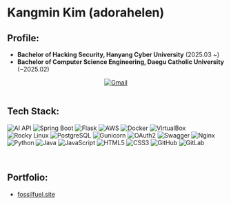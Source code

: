 # Kangmin Kim (adorahelen)
## Profile:
- **Bachelor of Hacking Security, Hanyang Cyber University** (2025.03 ~)
- **Bachelor of Computer Science Engineering, Daegu Catholic University** (~2025.02)
<div align="center">
  <a href="mailto:adorahelenmin@gmail.com">
    <img src="https://img.shields.io/badge/Gmail-EA4335?style=for-the-badge&logo=Gmail&logoColor=white" alt="Gmail"/>
  </a>
</div>
<br/>

## Tech Stack:
![AI API](https://img.shields.io/badge/AI%20API-00C300?style=for-the-badge&logo=openai&logoColor=white)
![Spring Boot](https://img.shields.io/badge/Spring%20Boot-6DB33F?style=for-the-badge&logo=spring-boot&logoColor=white)
![Flask](https://img.shields.io/badge/Flask-000000?style=for-the-badge&logo=flask&logoColor=white)
![AWS](https://img.shields.io/badge/AWS%20-232F3E?style=for-the-badge&logo=amazon-aws&logoColor=white)
![Docker](https://img.shields.io/badge/Docker-2496ED?style=for-the-badge&logo=docker&logoColor=white)
![VirtualBox](https://img.shields.io/badge/VirtualBox-183A61?style=for-the-badge&logo=virtualbox&logoColor=white)
![Rocky Linux](https://img.shields.io/badge/Rocky%20Linux-10B981?style=for-the-badge&logo=linux&logoColor=white)
![PostgreSQL](https://img.shields.io/badge/PostgreSQL-336791?style=for-the-badge&logo=postgresql&logoColor=white)
![Gunicorn](https://img.shields.io/badge/Gunicorn-499848?style=for-the-badge&logo=gunicorn&logoColor=white)
![OAuth2](https://img.shields.io/badge/OAuth2-3C3C3C?style=for-the-badge&logo=oauth&logoColor=white)
![Swagger](https://img.shields.io/badge/Swagger-85EA2D?style=for-the-badge&logo=swagger&logoColor=black)
![Nginx](https://img.shields.io/badge/Nginx-009639?style=for-the-badge&logo=nginx&logoColor=white)
![Python](https://img.shields.io/badge/Python-3776AB?style=for-the-badge&logo=python&logoColor=white)
![Java](https://img.shields.io/badge/Java-007396?style=for-the-badge&logo=java&logoColor=white)
![JavaScript](https://img.shields.io/badge/JavaScript-F7DF1E?style=for-the-badge&logo=javascript&logoColor=black)
![HTML5](https://img.shields.io/badge/HTML5-E34F26?style=for-the-badge&logo=html5&logoColor=white)
![CSS3](https://img.shields.io/badge/CSS3-1572B6?style=for-the-badge&logo=css3&logoColor=white)
![GitHub](https://img.shields.io/badge/GitHub-181717?style=for-the-badge&logo=github&logoColor=white)
![GitLab](https://img.shields.io/badge/GitLab-FC6D26?style=for-the-badge&logo=gitlab&logoColor=white)

<br/>

## Portfolio:
- [fossilfuel.site](https://fossilfuel.site)
